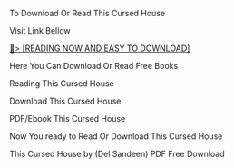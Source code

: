To Download Or Read This Cursed House

Visit Link Bellow

<a href="https://uk.ebookarea.xyz/?book=205064715-this-cursed-house">📖&gt; [READING NOW AND EASY TO DOWNLOAD]</a>

Here You Can Download Or Read Free Books

Reading This Cursed House

Download This Cursed House

PDF/Ebook This Cursed House

Now You ready to Read Or Download This Cursed House

This Cursed House by (Del Sandeen) PDF Free Download
